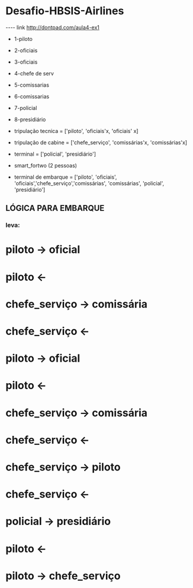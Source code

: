 # Desafio-HBSIS-Airlines
---- link http://dontpad.com/aula4-ex1

* 1-piloto
* 2-oficiais       
* 3-oficiais	 

* 4-chefe de serv  
* 5-comissarias
* 6-comissarias

* 7-policial
* 8-presidiário

* tripulação tecnica = ['piloto', 'oficiais'x, 'oficiais' x]

* tripulação de cabine = ['chefe_serviço', 'comissárias'x, 'comissárias'x]

* terminal = ['policial', 'presidiário']

* smart_fortwo (2 pessoas)

* terminal de embarque = ['piloto', 'oficiais', 'oficiais','chefe_serviço','comissárias', 'comissárias', 'policial', 'presidiário']

## LÓGICA PARA EMBARQUE ##
### leva: ###
# piloto -> oficial
# piloto <-
# chefe_serviço -> comissária
# chefe_serviço <-
# piloto -> oficial
# piloto <-
# chefe_serviço -> comissária
# chefe_serviço <-
# chefe_serviço -> piloto
# chefe_serviço <-
# policial -> presidiário
# piloto <-
# piloto -> chefe_serviço


